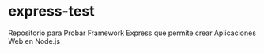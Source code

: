 # express-test
Repositorio para Probar Framework Express que permite crear Aplicaciones Web en Node.js
